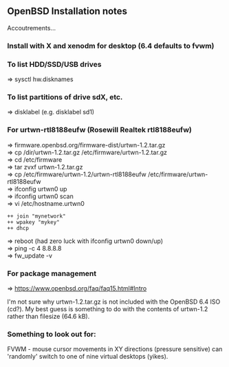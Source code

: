 ## OpenBSD Installation notes
Accoutrements...

### Install with X and xenodm for desktop (6.4 defaults to fvwm)

### To list HDD/SSD/USB drives  
=> sysctl hw.disknames  

### To list partitions of drive sdX, etc.
=> disklabel <disk> (e.g. disklabel sd1)

### For urtwn-rtl8188eufw (Rosewill Realtek rtl8188eufw)
=> firmware.openbsd.org/firmware-dist/urtwn-1.2.tar.gz  
=> cp /dir/urtwn-1.2.tar.gz /etc/firmware/urtwn-1.2.tar.gz  
=> cd /etc/firmware  
=> tar zvxf urtwn-1.2.tar.gz  
=> cp /etc/firmware/urtwn-1.2/urtwn-rtl8188eufw /etc/firmware/urtwn-rtl8188eufw  
=> ifconfig urtwn0 up  
=> ifconfig urtwn0 scan  
=> vi /etc/hostname.urtwn0  
```
++ join "mynetwork"
++ wpakey "mykey"
++ dhcp
```
=> reboot (had zero luck with ifconfig urtwn0 down/up)  
=> ping -c 4 8.8.8.8  
=> fw_update -v  

### For package management
=> https://www.openbsd.org/faq/faq15.html#Intro  

I'm not sure why urtwn-1.2.tar.gz is not included with the OpenBSD 6.4 ISO (cd?).  My best guess is something to do with the contents of urtwn-1.2 rather than filesize (64.6 kB).

### Something to look out for:  
FVWM - mouse cursor movements in XY directions (pressure sensitive) can 'randomly' switch to one of nine virtual desktops (yikes).
